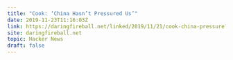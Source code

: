 ```yaml
---
title: "Cook: ‘China Hasn’t Pressured Us’"
date: 2019-11-23T11:16:03Z
link: https://daringfireball.net/linked/2019/11/21/cook-china-pressure?utm_medium=RSS&utm_source=hune
site: daringfireball.net
topic: Hacker News
draft: false
---
```

